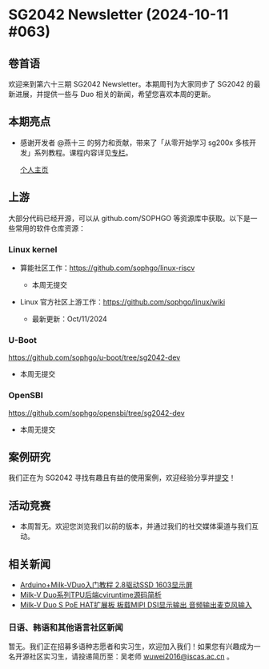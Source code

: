 # SG2042 Newsletter (2024-10-11 #063)

## 卷首语

欢迎来到第六十三期 SG2042 Newsletter。本期周刊为大家同步了 SG2042 的最新进展，并提供一些与 Duo 相关的新闻，希望您喜欢本周的更新。

## 本期亮点

+ 感谢开发者 @燕十三 的努力和贡献，带来了「从零开始学习 sg200x 多核开发」系列教程。课程内容详见[专栏](https://www.zhihu.com/column/c_1818615950641086464)。

  [个人主页](https://www.zhihu.com/people/flyingcys)

## 上游

大部分代码已经开源，可以从 github.com/SOPHGO 等资源库中获取。以下是一些常用的软件仓库资源：

### Linux kernel

+ 算能社区工作：https://github.com/sophgo/linux-riscv

  +  本周无提交

+ Linux 官方社区上游工作：https://github.com/sophgo/linux/wiki

  + 最新更新：Oct/11/2024


### U-Boot

https://github.com/sophgo/u-boot/tree/sg2042-dev

+ 本周无提交

### OpenSBI

https://github.com/sophgo/opensbi/tree/sg2042-dev 

+ 本周无提交

## 案例研究

我们正在为 SG2042 寻找有趣且有益的使用案例，欢迎经验分享并[提交](https://github.com/sophgocommunity/SG2042-Newsletter/pulls)！

## 活动竞赛

+ 本周暂无。欢迎您浏览我们以前的版本，并通过我们的社交媒体渠道与我们互动。

## 相关新闻

+ [Arduino+Milk-VDuo入门教程 2.8驱动SSD 1603显示屏][news-1]
+ [Milk-V Duo系列TPU后端cviruntime源码简析][news-2]
+ [Milk-V Duo S PoE HAT扩展板 板载MIPI DSI显示输出 音频输出麦克风输入][news-3]

[news-1]:https://www.bilibili.com/video/BV11N1qYPEoB
[news-2]:https://zhuanlan.zhihu.com/p/873843089
[news-3]:https://x.com/Spotpear1/status/1843529803925991913

### 日语、韩语和其他语言社区新闻

暂无。我们正在招募多语种志愿者和实习生，欢迎加入我们！如果您有兴趣成为一名开源社区实习生，请投递简历至：吴老师 [wuwei2016@iscas.ac.cn](mailto:wuwei2016@iscas.ac.cn) 。